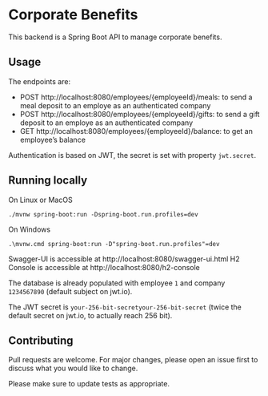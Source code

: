 # Corporate Benefits

This backend is a Spring Boot API to manage corporate benefits.

## Usage

The endpoints are:

- POST http://localhost:8080/employees/{employeeId}/meals: to send a meal deposit to an employe as an authenticated company
- POST http://localhost:8080/employees/{employeeId}/gifts: to send a gift deposit to an employe as an authenticated company
- GET http://localhost:8080/employees/{employeeId}/balance: to get an employee’s balance

Authentication is based on JWT, the secret is set with property `jwt.secret`.

## Running locally

On Linux or MacOS
```shell
./mvnw spring-boot:run -Dspring-boot.run.profiles=dev
```

On Windows
```shell
.\mvnw.cmd spring-boot:run -D"spring-boot.run.profiles"=dev
```

Swagger-UI is accessible at http://localhost:8080/swagger-ui.html
H2 Console is accessible at http://localhost:8080/h2-console

The database is already populated with employee `1` and company `1234567890` (default subject on jwt.io).

The JWT secret is `your-256-bit-secretyour-256-bit-secret` (twice the default secret on jwt.io, to actually reach 256 bit).

## Contributing

Pull requests are welcome. For major changes, please open an issue first
to discuss what you would like to change.

Please make sure to update tests as appropriate.
